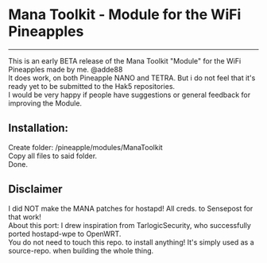 # Mana Toolkit - Module for the WiFi Pineapples  
-----------------
This is an early BETA release of the Mana Toolkit "Module" for the WiFi Pineapples made by me. @adde88  
It does work, on both Pineapple NANO and TETRA.  But i do not feel that it's ready yet to be submitted to the Hak5 repositories.    
I would be very happy if people have suggestions or general feedback for improving the Module.  

Installation:
-----------------
Create folder: /pineapple/modules/ManaToolkit  
Copy all files to said folder.  
Done.   

Disclaimer
-----------------
I did NOT make the MANA patches for hostapd! All creds. to Sensepost for that work!    
About this port: I drew inspiration from TarlogicSecurity, who successfully ported hostapd-wpe to OpenWRT.  
You do not need to touch this repo. to install anything! It's simply used as a source-repo. when building the whole thing.
